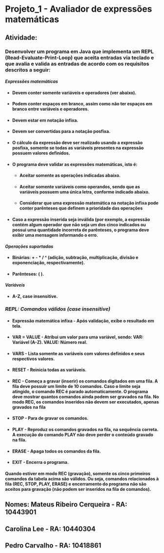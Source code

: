 # Projeto_1 - Avaliador de expressões matemáticas
## Atividade:
### Desenvolver um programa em Java que implementa um REPL (Read-Evaluate-Print-Loop) que aceita entradas via teclado e que avalia e valida as entradas de acordo com os requisitos descritos a seguir:
#### _Expressões matemáticas_
- #### Devem conter somente variáveis e operadores (ver abaixo).
- #### Podem conter espaços em branco, assim como não ter espaços em branco entre variáveis e operadores.
- #### Devem estar em notação infixa.
- #### Devem ser convertidas para a notação posfixa.
- #### O cálculo da expressão deve ser realizado usando a expressão posfixa, somente se todas as variáveis presentes na expressão possuem valores definidos.
- #### O programa deve validar as expressões matemáticas, isto é:
  - #### Aceitar somente as operações indicadas abaixo.
  - #### Aceitar somente variáveis como operandos, sendo que as variáveis possuem uma única letra, conforme indicado abaixo.
  - #### Considerar que uma expressão matemática na notação infixa pode conter parênteses que definem a prioridade das operações
- #### Caso a expressão inserida seja inválida (por exemplo, a expressão contém algum operador que não seja um dos cinco indicados ou possui uma quantidade incorreta de parênteses, o programa deve exibir uma mensagem informando o erro.
#### _Operações suportadas_
- #### Binárias: + - * / ^ (adição, subtração, multiplicação, divisão e exponenciação, respectivamente).
- #### Parênteses: ( ).
#### _Variáveis_
- #### A-Z, case insensitive.
### _REPL: Comandos válidos (case insensitive)_
- #### Expressão matemática infixa - Após validação, exibe o resultado em tela.
- #### VAR = VALUE - Atribui um valor para uma variável, sendo: VAR: Variável (A-Z). VALUE: Número real.
- #### VARS - Lista somente as variáveis com valores definidos e seus respectivos valores.
- #### RESET - Reinicia todas as variáveis.
- #### REC - Começa a gravar (inserir) os comandos digitados em uma fila. A fila deve possuir um limite de 10 comandos. Caso o limite seja atingido, o comando REC é parado automaticamente. O programa deve mostrar quantos comandos ainda podem ser gravados na fila. No modo REC, os comandos inseridos não devem ser executados, apenas gravados na fila
- #### STOP - Para de gravar os comandos.
- #### PLAY - Reproduz os comandos gravados na fila, na sequência correta. A execução do comando PLAY não deve perder o conteúdo gravado na fila.
- #### ERASE - Apaga todos os comandos da fila.
- #### EXIT - Encerra o programa.
#### Quando estiver em modo REC (gravação), somente os cinco primeiros comandos da tabela acima são válidos. Ou seja, comandos relacionados à fila (REC, STOP, PLAY, ERASE) e encerramento do programa não são aceitos para gravação (não podem ser inseridos na fila de comandos).
## Nomes: Mateus Ribeiro Cerqueira - RA: 10443901 
##        Carolina Lee - RA: 10440304
##        Pedro Carvalho - RA: 10418861
